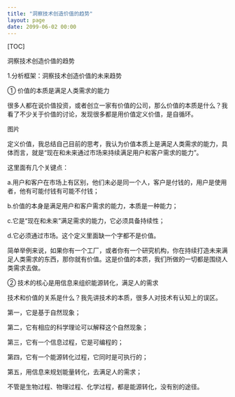 ```yaml
---
title: "洞察技术创造价值的趋势"
layout: page
date: 2099-06-02 00:00
---
```

[TOC]


洞察技术创造价值的趋势

1.分析框架：洞察技术创造价值的未来趋势
 
① 价值的本质是满足人类需求的能力
 
很多人都在说价值投资，或者创立一家有价值的公司，那么价值的本质是什么？我看了不少关于价值的讨论，发现很多都是用价值定义价值，是自循环。

图片

定义价值，我总结自己目前的思考，我认为价值本质上是满足人类需求的能力，具体而言，就是“现在和未来通过市场来持续满足用户和客户需求的能力”。

这里面有几个关键点：

a.用户和客户在市场上有区别，他们未必是同一个人，客户是付钱的，用户是使用者，他有可能付钱有可能不付钱；

b.价值的本身是满足用户和客户需求的能力，本质是一种能力；

c.它是“现在和未来”满足需求的能力，它必须具备持续性；

d.它必须通过市场。这个定义里面缺一个字都不是价值。

简单举例来说，如果你有一个工厂，或者你有一个研究机构，你在持续打造未来满足人类需求的东西，那你就有价值。这是价值的本质，我们所做的一切都是围绕人类需求去做。

② 技术的核心是用信息来组织能源转化，满足人的需求

技术和价值的关系是什么？我先讲技术的本质，很多人对技术有认知上的误区。

第一，它是基于自然现象；

第二，它有相应的科学理论可以解释这个自然现象；

第三，它有一个信息过程，它是可编程的；

第四，它有一个能源转化过程，它同时是可执行的；

第五，用信息来规划能量转化，去满足人的需求；

不管是生物过程、物理过程、化学过程，都是能源转化，没有别的途径。